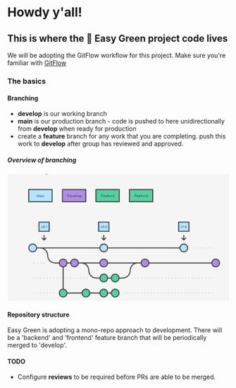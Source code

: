 # Howdy y'all!

## This is where the 🍃 Easy Green project code lives

We will be adopting the GitFlow workflow for this project. Make sure you're familiar with [GitFlow](https://github.com/bspeelmeyer/EasyGreenApplication.git)

### The basics

#### Branching

- **develop** is our working branch
- **main** is our production branch - code is pushed to here unidirectionally from **develop** when ready for production
- create a **feature** branch for any work that you are completing. push this work to **develop** after group has reviewed and approved.

##### Overview of branching

![Overview of branching](img/git-flow.png)

#### Repository structure

Easy Green is adopting a mono-repo approach to development. There will be a 'backend' and 'frontend' feature branch that will be periodically merged to 'develop'. 


#### TODO

- Configure **reviews** to be required before PRs are able to be merged.

